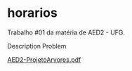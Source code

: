 # horarios

Trabalho #01 da matéria de AED2 - UFG.

Description Problem

[AED2-ProjetoArvores.pdf](https://github.com/pedr0p7/horarios/files/11657045/AED2-ProjetoArvores.pdf)
